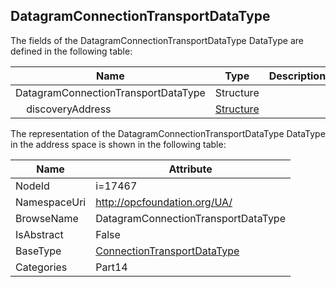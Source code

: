 <!-- datatype -->
## DatagramConnectionTransportDataType
  
<!-- end of description -->
The fields of the DatagramConnectionTransportDataType DataType are defined in the following table:  

|Name|Type|Description|
|---|---|---|
|DatagramConnectionTransportDataType|Structure||
|&nbsp;&nbsp;&nbsp;&nbsp;discoveryAddress|[Structure](../../../Part3/DataTypes/Structure/readme.md)||

The representation of the DatagramConnectionTransportDataType DataType in the address space is shown in the following table:  

|Name|Attribute|
|---|---|
|NodeId|i=17467|
|NamespaceUri|http://opcfoundation.org/UA/|
|BrowseName|DatagramConnectionTransportDataType|
|IsAbstract|False|
|BaseType|[ConnectionTransportDataType](../../../Part14/DataTypes/ConnectionTransportDataType/readme.md)|
|Categories|Part14|

